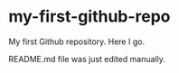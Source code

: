 # my-first-github-repo
My first Github repository. Here I go.

README.md file was just edited manually.
